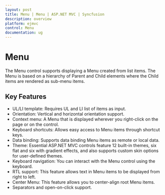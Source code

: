 ```yaml
---
layout: post
title: Menu | Menu | ASP.NET MVC | Syncfusion
description: overview
platform: ejmvc
control: Menu
documentation: ug
---
```


# Menu

The Menu control supports displaying a Menu created from list items. The Menu is based on a hierarchy of Parent and Child elements where the Child items are rendered as sub-menu items.

## Key Features

* UL/LI template: Requires UL and LI list of items as input.
* Orientation: Vertical and horizontal orientation support.
* Context menu: A Menu that is displayed wherever you right-click on the page or on the control.
* Keyboard shortcuts: Allows easy access to Menu items through shortcut keys.
* Data binding: Supports data binding Menu items as remote or local data.
* Theme: Essential ASP.NET MVC controls feature 12 built-in themes, six flat and six with gradient effects, and also supports custom skin options for user-defined themes. 
* Keyboard navigation: You can interact with the Menu control using the keyboard. 
* RTL support: This feature allows text in Menu items to be displayed from right to left. 
* Center Menu: This feature allows you to center-align root Menu items.
* Separators and open-on-click support.
